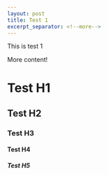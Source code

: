 ```yaml
---
layout: post
title: Test 1
excerpt_separator: <!--more-->
---
```


This is test 1

<!--more-->

More content!

# Test H1

## Test H2

### Test H3

#### Test H4

##### Test H5